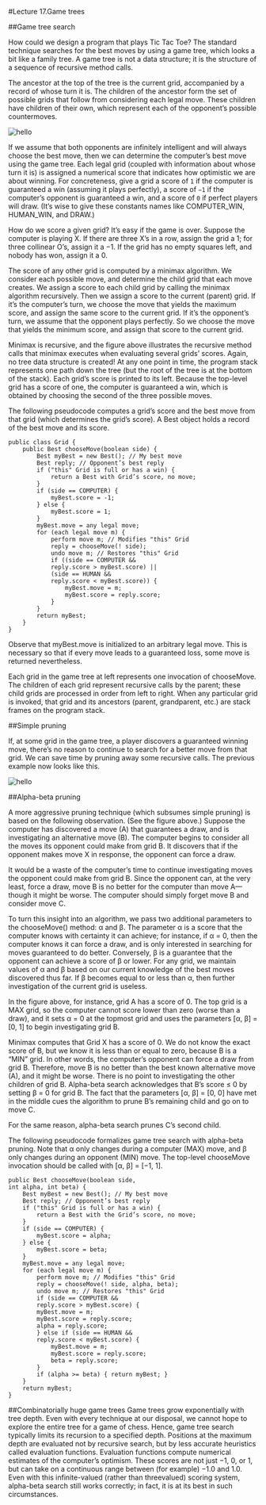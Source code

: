 #Lecture 17.Game trees

##Game tree search

How could we design a program that plays Tic Tac Toe? The standard technique searches for the best moves by using a game tree, which looks a bit like a family tree. A game tree is not a data structure; it is the structure of a sequence of recursive method calls.

The ancestor at the top of the tree is the current grid, accompanied
by a record of whose turn it is. The children of the ancestor
form the set of possible grids that follow from considering each
legal move. These children have children of their own, which represent
each of the opponent’s possible countermoves.

![hello](https://raw.githubusercontent.com/lty2226262/blog/master/MarkdownPhotos/chapter17.png)

If we assume that both opponents are infinitely intelligent and
will always choose the best move, then we can determine the computer’s
best move using the game tree. Each legal grid (coupled
with information about whose turn it is) is assigned a numerical
score that indicates how optimistic we are about winning. For concreteness,
give a grid a score of `1` if the computer is guaranteed
a win (assuming it plays perfectly), a score of `−1` if the computer’s
opponent is guaranteed a win, and a score of `0` if perfect
players will draw. (It’s wise to give these constants names like
COMPUTER\_WIN, HUMAN\_WIN, and DRAW.)


How do we score a given grid? It’s easy if the game is over.
Suppose the computer is playing X. If there are three X’s in a row,
assign the grid a 1; for three collinear O’s, assign it a −1. If the
grid has no empty squares left, and nobody has won, assign it a 0.

The score of any other grid is computed by a minimax algorithm.
We consider each possible move, and determine the child
grid that each move creates. We assign a score to each child grid by
calling the minimax algorithm recursively. Then we assign a score
to the current (parent) grid. If it’s the computer’s turn, we choose
the move that yields the maximum score, and assign the same score
to the current grid. If it’s the opponent’s turn, we assume that the
opponent plays perfectly. So we choose the move that yields the
minimum score, and assign that score to the current grid.


Minimax is recursive, and the figure above illustrates the recursive
method calls that minimax executes when evaluating several
grids’ scores. Again, no tree data structure is created! At any one
point in time, the program stack represents one path down the tree
(but the root of the tree is at the bottom of the stack). Each grid’s
score is printed to its left. Because the top-level grid has a score of
one, the computer is guaranteed a win, which is obtained by choosing
the second of the three possible moves.

The following pseudocode computes a grid’s score and the best
move from that grid (which determines the grid’s score). A Best
object holds a record of the best move and its score.

	public class Grid {
		public Best chooseMove(boolean side) {
			Best myBest = new Best(); // My best move
			Best reply; // Opponent’s best reply
			if ("this" Grid is full or has a win) {
				return a Best with Grid’s score, no move;
			}
			if (side == COMPUTER) {
				myBest.score = -1;
			} else {
				myBest.score = 1;
			}
			myBest.move = any legal move;
			for (each legal move m) {
				perform move m; // Modifies "this" Grid
				reply = chooseMove(! side);
				undo move m; // Restores "this" Grid
				if ((side == COMPUTER &&
				reply.score > myBest.score) ||
				(side == HUMAN &&
				reply.score < myBest.score)) {
					myBest.move = m;
					myBest.score = reply.score;
				}
			}
			return myBest;
		}
	}
	
Observe that myBest.move is initialized to an arbitrary legal
move. This is necessary so that if every move leads to a guaranteed
loss, some move is returned nevertheless.

Each grid in the game tree at left represents one invocation of
chooseMove. The children of each grid represent recursive calls
by the parent; these child grids are processed in order from left to
right. When any particular grid is invoked, that grid and its ancestors
(parent, grandparent, etc.) are stack frames on the program
stack.

##Simple pruning

If, at some grid in the game tree, a player discovers a guaranteed
winning move, there’s no reason to continue to search for a better
move from that grid. We can save time by pruning away some
recursive calls. The previous example now looks like this.

![hello](https://raw.githubusercontent.com/lty2226262/blog/master/MarkdownPhotos/chapter171.png)

##Alpha-beta pruning

A more aggressive pruning technique (which subsumes simple pruning)
is based on the following observation. (See the figure above.)
Suppose the computer has discovered a move (A) that guarantees
a draw, and is investigating an alternative move (B). The computer
begins to consider all the moves its opponent could make from grid
B. It discovers that if the opponent makes move X in response, the
opponent can force a draw.

It would be a waste of the computer’s time to continue investigating
moves the opponent could make from grid B. Since the
opponent can, at the very least, force a draw, move B is no better
for the computer than move A—though it might be worse. The
computer should simply forget move B and consider move C.

To turn this insight into an algorithm, we pass two additional
parameters to the chooseMove() method: α and β. The parameter
α is a score that the computer knows with certainty it can
achieve; for instance, if α = 0, then the computer knows it can
force a draw, and is only interested in searching for moves guaranteed
to do better. Conversely, β is a guarantee that the opponent
can achieve a score of β or lower. For any grid, we maintain values
of α and β based on our current knowledge of the best moves discovered
thus far. If β becomes equal to or less than α, then further
investigation of the current grid is useless.

In the figure above, for instance, grid A has a score of 0. The
top grid is a MAX grid, so the computer cannot score lower than
zero (worse than a draw), and it sets α = 0 at the topmost grid and
uses the parameters [α, β] = [0, 1] to begin investigating grid B.

Minimax computes that Grid X has a score of 0. We do not
know the exact score of B, but we know it is less than or equal to
zero, because B is a “MIN” grid. In other words, the computer’s
opponent can force a draw from grid B. Therefore, move B is no
better than the best known alternative move (A), and it might be
worse. There is no point to investigating the other children of grid
B. Alpha-beta search acknowledges that B’s score ≤ 0 by setting
β = 0 for grid B. The fact that the parameters [α, β] = [0, 0] have
met in the middle cues the algorithm to prune B’s remaining child
and go on to move C.

For the same reason, alpha-beta search prunes C’s second child.

The following pseudocode formalizes game tree search with
alpha-beta pruning. Note that α only changes during a computer
(MAX) move, and β only changes during an opponent (MIN) move.
The top-level chooseMove invocation should be called with [α, β] =
[−1, 1].


	public Best chooseMove(boolean side,
	int alpha, int beta) {
		Best myBest = new Best(); // My best move
		Best reply; // Opponent’s best reply
		if ("this" Grid is full or has a win) {
			return a Best with the Grid’s score, no move;
		}
		if (side == COMPUTER) {
			myBest.score = alpha;
		} else {
			myBest.score = beta;
		}
		myBest.move = any legal move;
		for (each legal move m) {
			perform move m; // Modifies "this" Grid
			reply = chooseMove(! side, alpha, beta);
			undo move m; // Restores "this" Grid
			if (side == COMPUTER &&
			reply.score > myBest.score) {
			myBest.move = m;
			myBest.score = reply.score;
			alpha = reply.score;
			} else if (side == HUMAN &&
			reply.score < myBest.score) {
				myBest.move = m;
				myBest.score = reply.score;
				beta = reply.score;
			}
			if (alpha >= beta) { return myBest; }
		}
		return myBest;
	}
	
	
##Combinatorially huge game trees
Game trees grow exponentially with tree depth. Even with every
technique at our disposal, we cannot hope to explore the entire tree
for a game of chess. Hence, game tree search typically limits its
recursion to a specified depth. Positions at the maximum depth are
evaluated not by recursive search, but by less accurate heuristics
called evaluation functions. Evaluation functions compute numerical
estimates of the computer’s optimism. These scores are not just
−1, 0, or 1, but can take on a continuous range between (for example)
−1.0 and 1.0. Even with this infinite-valued (rather than threevalued)
scoring system, alpha-beta search still works correctly; in
fact, it is at its best in such circumstances.